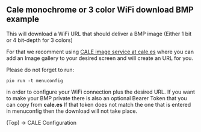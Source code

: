 ## Cale monochrome or 3 color WiFi download BMP example

This will download a WiFi URL that should deliver a BMP image (Either 1 bit or 4 bit-depth for 3 colors)

For that we recomment using [CALE image service at cale.es](https://cale.es) where you can add an Image gallery to your desired screen and will create an URL for you. 

Please do not forget to run:

    pio run -t menuconfig

in order to configure your WiFi connection plus the desired URL. If you want to make your BMP private there is also an optional Bearer Token that you can copy from **cale.es**
If that token does not match the one that is entered in menuconfig then the download will not take place.

(Top) → CALE Configuration


